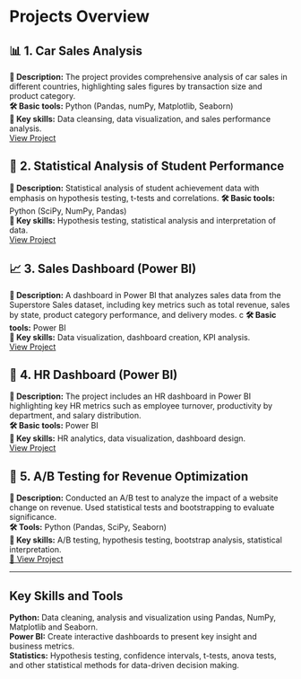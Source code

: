 # Projects Overview

## 📊 1. Car Sales Analysis
**📝 Description:** The project provides comprehensive analysis of car sales in different countries, highlighting sales figures by transaction size and product category.  
**🛠️ Basic tools:** Python (Pandas, numPy, Matplotlib, Seaborn)  
**📌 Key skills:** Data cleansing, data visualization, and sales performance analysis.  
[View Project](https://github.com/Z1pik0/Data-analytics/tree/main/1.%20Visualization%20(Python))

## 🧮 2. Statistical Analysis of Student Performance
**📝 Description:** Statistical analysis of student achievement data with emphasis on hypothesis testing, t-tests and correlations.
**🛠️ Basic tools:** Python (SciPy, NumPy, Pandas)  
**📌 Key skills:** Hypothesis testing, statistical analysis and interpretation of data.    
[View Project](https://github.com/Z1pik0/Data-analytics/tree/main/2.%20Statistical%20analysis%20(Python))

## 📈 3. Sales Dashboard (Power BI)
**📝 Description:** A dashboard in Power BI that analyzes sales data from the Superstore Sales dataset, including key metrics such as total revenue, sales by state, product category performance, and delivery modes.  c
**🛠️ Basic tools:** Power BI  
**📌 Key skills:** Data visualization, dashboard creation, KPI analysis.     
[View Project](https://github.com/Z1pik0/Data-analytics/tree/main/3.%20Dashboard-Sales%20(Power%20BI))

## 👥 4. HR Dashboard (Power BI)
**📝 Description:** The project includes an HR dashboard in Power BI highlighting key HR metrics such as employee turnover, productivity by department, and salary distribution.  
**🛠️ Basic tools:** Power BI  
**📌 Key skills:** HR analytics, data visualization, dashboard design.    
[View Project](https://github.com/Z1pik0/Data-analytics/tree/main/4.%20Dashboard-HR%20(Power%20BI))

## 🧪 5. A/B Testing for Revenue Optimization
**📝 Description:** Conducted an A/B test to analyze the impact of a website change on revenue. Used statistical tests and bootstrapping to evaluate significance.  
**🛠️ Tools:** Python (Pandas, SciPy, Seaborn)  
**📌 Key skills:** A/B testing, hypothesis testing, bootstrap analysis, statistical interpretation.  
[🔗 View Project](https://github.com/Z1pik0/Data-analytics/tree/main/5.%20AB%20testing)


---

## Key Skills and Tools

**Python:** Data cleaning, analysis and visualization using Pandas, NumPy, Matplotlib and Seaborn.  
**Power BI:** Create interactive dashboards to present key insight and business metrics.   
**Statistics:** Hypothesis testing, confidence intervals, t-tests, anova tests, and other statistical methods for data-driven decision making.
